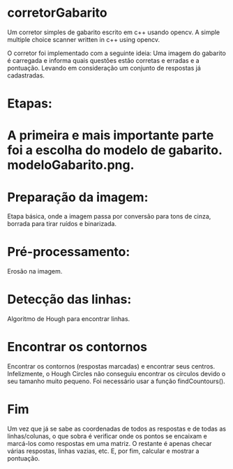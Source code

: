 # corretorGabarito
Um corretor simples de gabarito escrito em c++ usando opencv. A simple multiple choice scanner written in c++ using opencv.

O corretor foi implementado com a seguinte ideia: Uma imagem do gabarito é carregada e informa quais questões estão corretas e erradas e a pontuação. Levando em consideração um conjunto de respostas já cadastradas.

# Etapas:


# A primeira e mais importante parte foi a escolha do modelo de gabarito. modeloGabarito.png.

# Preparação da imagem: 
Etapa básica, onde a imagem passa por conversão para tons de cinza, borrada para tirar ruídos e binarizada.

# Pré-processamento: 
Erosão na imagem.

# Detecção das linhas:
Algoritmo de Hough para encontrar linhas.

# Encontrar os contornos
Encontrar os contornos (respostas marcadas) e encontrar seus centros. Infelizmente, o Hough Circles não conseguiu encontrar os círculos devido o seu tamanho muito pequeno. Foi necessário usar a função findCountours().

# Fim
Um vez que já se sabe as coordenadas de todos as respostas e de todas as linhas/colunas, o que sobra é verificar onde os pontos se encaixam e marcá-los como respostas em uma matriz. O restante é apenas checar várias respostas, linhas vazias, etc. E, por fim, calcular e mostrar a pontuação.

